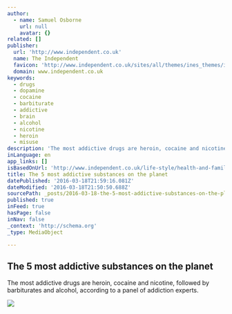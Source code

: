 ```yaml
---
author:
  - name: Samuel Osborne
    url: null
    avatar: {}
related: []
publisher:
  url: 'http://www.independent.co.uk'
  name: The Independent
  favicon: 'http://www.independent.co.uk/sites/all/themes/ines_themes/independent_theme/favicon.ico'
  domain: www.independent.co.uk
keywords:
  - drugs
  - dopamine
  - cocaine
  - barbiturate
  - addictive
  - brain
  - alcohol
  - nicotine
  - heroin
  - misuse
description: 'The most addictive drugs are heroin, cocaine and nicotine, followed by barbiturates and alcohol, according to a panel of addiction experts.'
inLanguage: en
app_links: []
isBasedOnUrl: 'http://www.independent.co.uk/life-style/health-and-families/health-news/the-5-most-addictive-drugs-in-the-world-a6924746.html'
title: The 5 most addictive substances on the planet
datePublished: '2016-03-18T21:59:16.081Z'
dateModified: '2016-03-18T21:50:50.688Z'
sourcePath: _posts/2016-03-18-the-5-most-addictive-substances-on-the-planet.md
published: true
inFeed: true
hasPage: false
inNav: false
_context: 'http://schema.org'
_type: MediaObject

---
```

<article style=""><h1>The 5 most addictive substances on the planet</h1><p>The most addictive drugs are heroin, cocaine and nicotine, followed by barbiturates and alcohol, according to a panel of addiction experts.</p><img src="http://static.independent.co.uk/s3fs-public/thumbnails/image/2016/03/11/08/Smoking.jpg" /></article>